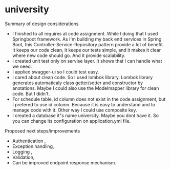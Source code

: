 # university

Summary of design considerations

- I finished to all requires at code assignment. While I doing that I used Springboot framework. As I'm building my back end services in Spring Boot, this Controller-Service-Repository pattern provide a lot of benefit. It keeps our code clean, it keeps our tests simple, and it makes it clear where new code should go. And it provide scalability. 
- I created unit test only on servise layer. It shows that I can handle what we need. 
- I applied swagger-ui so I could test easy.
- I cared about clean code. So I used lombok library. Lombok library generates automaticaly class getter/setter and constructor by anotations. Maybe I could also use the Modelmapper library for clean code. But I didn't.
- For schedule table, id column does not exist in the code assignment, but I prefered to use id column. Because it is easy to understand and to manage code with it. Other way I could use composite key.
- I created a database it"s name university. Maybe you dont have it. So you can change its configuration on application.yml file.


Proposed next steps/improvements

- Authentication ,
- Exception handling,
- Logging ,
- Validation,
- Can be improved endpoint response mechanism.
